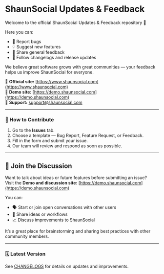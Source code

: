 # ShaunSocial Updates & Feedback

Welcome to the official ShaunSocial Updates & Feedback repository 🎉

Here you can:
- 🐞 Report bugs
- 💡 Suggest new features
- 💬 Share general feedback
- 📰 Follow changelogs and release updates

We believe great software grows with great communities — your feedback helps us improve ShaunSocial for everyone.

🔗 **Official site:** [https://www.shaunsocial.com](https://www.shaunsocial.com)  
🔗 **Demo site:** [https://demo.shaunsocial.com](https://demo.shaunsocial.com)  
📧 **Support:** support@shaunsocial.com  

---

### 🧩 How to Contribute
1. Go to the **Issues** tab.
2. Choose a template — Bug Report, Feature Request, or Feedback.
3. Fill in the form and submit your issue.
4. Our team will review and respond as soon as possible.

---
## 💬 Join the Discussion

Want to talk about ideas or future features before submitting an issue?  
Visit the **Demo and discussion site:** [https://demo.shaunsocial.com](https://demo.shaunsocial.com)  

You can:
- 🗣️ Start or join open conversations with other users  
- 💭 Share ideas or workflows  
- 📈 Discuss improvements to ShaunSocial  

It’s a great place for brainstorming and sharing best practices with other community members.

---

### 🗓️ Latest Version
See [CHANGELOGS](https://github.com/shaunSocial/shaunsocial-updates-feedback/tree/c1c3a06f950ce40a4104f3fafa6d621b2df2b40d/Changelogs ) for details on updates and improvements.
